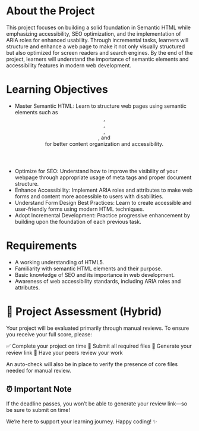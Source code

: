 # About the Project
This project focuses on building a solid foundation in Semantic HTML while emphasizing accessibility, SEO optimization, and the implementation of ARIA roles for enhanced usability. Through incremental tasks, learners will structure and enhance a web page to make it not only visually structured but also optimized for screen readers and search engines. By the end of the project, learners will understand the importance of semantic elements and accessibility features in modern web development.

# Learning Objectives
* Master Semantic HTML: Learn to structure web pages using semantic elements such as <header>, <main>, <article>, <section>, and <footer> for better content organization and accessibility.
* Optimize for SEO: Understand how to improve the visibility of your webpage through appropriate usage of meta tags and proper document structure.
* Enhance Accessibility: Implement ARIA roles and attributes to make web forms and content more accessible to users with disabilities.
* Understand Form Design Best Practices: Learn to create accessible and user-friendly forms using modern HTML techniques.
* Adopt Incremental Development: Practice progressive enhancement by building upon the foundation of each previous task.

# Requirements

- A working understanding of HTML5.
- Familiarity with semantic HTML elements and their purpose.
- Basic knowledge of SEO and its importance in web development.
- Awareness of web accessibility standards, including ARIA roles and attributes.

# 📝 Project Assessment (Hybrid)
Your project will be evaluated primarily through manual reviews. To ensure you receive your full score, please:

✅ Complete your project on time
📄 Submit all required files
🔗 Generate your review link
👥 Have your peers review your work

An auto-check will also be in place to verify the presence of core files needed for manual review.

## ⏰ Important Note
If the deadline passes, you won’t be able to generate your review link—so be sure to submit on time!

We’re here to support your learning journey. Happy coding! ✨


